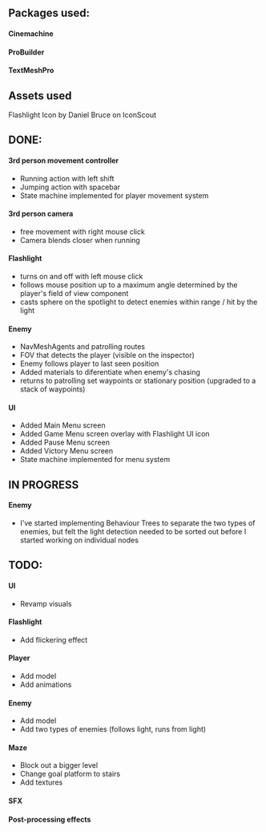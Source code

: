 ## Packages used:

#### Cinemachine
#### ProBuilder
#### TextMeshPro

## Assets used
Flashlight Icon by Daniel Bruce on IconScout

## DONE:

#### 3rd person movement controller
- Running action with left shift
- Jumping action with spacebar
- State machine implemented for player movement system
#### 3rd person camera
- free movement with right mouse click
- Camera blends closer when running
#### Flashlight
- turns on and off with left mouse click
- follows mouse position up to a maximum angle determined by the player's field of view component
- casts sphere on the spotlight to detect enemies within range / hit by the light
#### Enemy 
- NavMeshAgents and patrolling routes
- FOV that detects the player (visible on the inspector)
- Enemy follows player to last seen position
- Added materials to diferentiate when enemy's chasing
- returns to patrolling set waypoints or stationary position (upgraded to a stack of waypoints)
#### UI
- Added Main Menu screen
- Added Game Menu screen overlay with Flashlight UI icon
- Added Pause Menu screen
- Added Victory Menu screen
- State machine implemented for menu system


## IN PROGRESS

#### Enemy
- I've started implementing Behaviour Trees to separate the two types of enemies, 
but felt the light detection needed to be sorted out before I started working on individual nodes

## TODO:

#### UI
- Revamp visuals
#### Flashlight
- Add flickering effect
#### Player
- Add model
- Add animations
#### Enemy
- Add model
- Add two types of enemies (follows light, runs from light)
#### Maze
- Block out a bigger level
- Change goal platform to stairs
- Add textures
#### SFX
#### Post-processing effects
